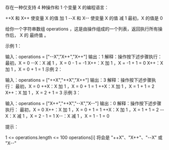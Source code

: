 存在一种仅支持 4 种操作和 1 个变量 X 的编程语言：

++X 和 X++ 使变量 X 的值 加 1
--X 和 X-- 使变量 X 的值 减 1
最初，X 的值是 0

给你一个字符串数组 operations ，这是由操作组成的一个列表，返回执行所有操作后， X 的 最终值 。

 

示例 1：

输入：operations = ["--X","X++","X++"]
输出：1
解释：操作按下述步骤执行：
最初，X = 0
--X：X 减 1 ，X =  0 - 1 = -1
X++：X 加 1 ，X = -1 + 1 =  0
X++：X 加 1 ，X =  0 + 1 =  1
示例 2：

输入：operations = ["++X","++X","X++"]
输出：3
解释：操作按下述步骤执行： 
最初，X = 0
++X：X 加 1 ，X = 0 + 1 = 1
++X：X 加 1 ，X = 1 + 1 = 2
X++：X 加 1 ，X = 2 + 1 = 3
示例 3：

输入：operations = ["X++","++X","--X","X--"]
输出：0
解释：操作按下述步骤执行：
最初，X = 0
X++：X 加 1 ，X = 0 + 1 = 1
++X：X 加 1 ，X = 1 + 1 = 2
--X：X 减 1 ，X = 2 - 1 = 1
X--：X 减 1 ，X = 1 - 1 = 0
 

提示：

1 <= operations.length <= 100
operations[i] 将会是 "++X"、"X++"、"--X" 或 "X--"
